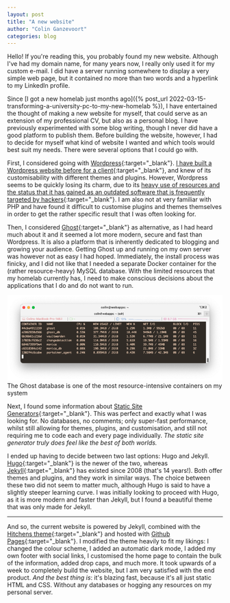```yaml
---
layout: post
title: "A new website"
author: "Colin Ganzevoort"
categories: blog
---
```


<p class="dropcap">Hello! If you're reading this, you probably found my new website. Although I've had my domain name, for many years now, I really only used it for my custom e-mail. I did have a server running somewhere to display a very simple web page, but it contained no more than two words and a hyperlink to my LinkedIn profile.</p>

Since [I got a new homelab just months ago]({% post_url 2022-03-15-transforming-a-university-pc-to-my-new-homelab %}), I have entertained the thought of making a new website for myself, that could serve as an extension of my professional CV, but also as a personal blog. I have previously experimented with some blog writing, though I never did have a good platform to publish them. Before building the website, however, I had to decide for myself what kind of website I wanted and which tools would best suit my needs. There were several options that I could go with.

First, I considered going with [Wordpress](https://wordpress.org/){:target="_blank"}. [I have built a Wordpress website before for a client](https://dezeilmakerij.frl/){:target="_blank"}, and knew of its customisability with different themes and plugins. However, Wordpress seems to be quickly losing its charm, due to its [heavy use of resources and the status that it has gained as an outdated software that is frequently targeted by hackers](https://www.makeuseof.com/is-wordpress-still-worth-using/){:target="_blank"}. I am also not at very familiar with PHP and have found it difficult to customise plugins and themes themselves in order to get the rather specific result that I was often looking for.

Then, I considered [Ghost](https://ghost.org/){:target="_blank"} as alternative, as I had heard much about it and it seemed a lot more modern, secure and fast than Wordpress. It is also a platform that is inherently dedicated to blogging and growing your audience. Getting Ghost up and running on my own server was however not as easy I had hoped. Immediately, the install process was finicky, and I did not like that I needed a separate Docker container for the (rather resource-heavy) MySQL database. With the limited resources that my homelab currently has, I need to make conscious decisions about the applications that I do and do not want to run.

<img src="/assets/images/Screenshot-ghost-db-resources.png" alt="Ghost resource usage" />
<figcaption>The Ghost database is one of the most resource-intensive containers on my system</figcaption>

Next, I found some information about [Static Site Generators](https://www.cloudflare.com/en-gb/learning/performance/static-site-generator/){:target="_blank"}. This was perfect and exactly what I was looking for. No databases, no comments; only super-fast performance, whilst still allowing for themes, plugins, and customisation, and still not requiring me to code each and every page individually. *The static site generator truly does feel like the best of both worlds.*

I ended up having to decide between two last options: Hugo and Jekyll. [Hugo](https://gohugo.io/){:target="_blank"} is the newer of the two, whereas [Jekyll](https://jekyllrb.com/){:target="_blank"} has existed since 2008 (that's 14 years!). Both offer themes and plugins, and they work in similar ways. The choice between these two did not seem to matter much, although Hugo is said to have a slightly steeper learning curve. I was initially looking to proceed with Hugo, as it is more modern and faster than Jekyll, but I found a beautiful theme that was only made for Jekyll.

---

And so, the current website is powered by Jekyll, combined with the [Hitchens theme](https://github.com/patdryburgh/hitchens){:target="_blank"} and hosted with [Github Pages](https://pages.github.com/){:target="_blank"}. I modified the theme heavily to fit my likings: I changed the colour scheme, I added an automatic dark mode, I added my own footer with social links, I customised the home page to contain the bulk of the information, added drop caps, and much more. It took upwards of a week to completely build the website, but I am very satisfied with the end product. *And the best thing is*: it's blazing fast, because it's all just static HTML and CSS. Without any databases or hogging any resources on my personal server.